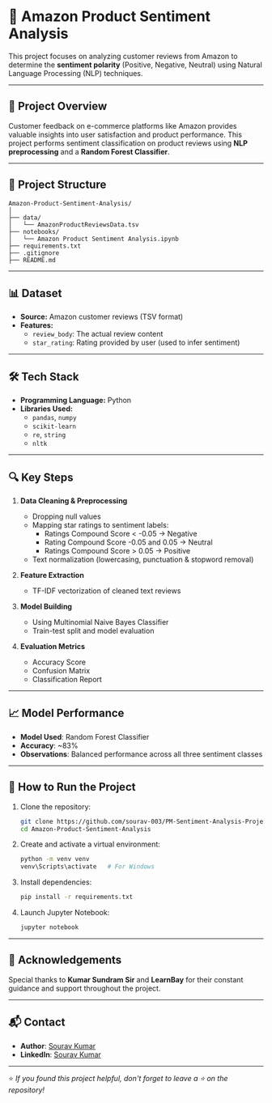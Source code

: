 # 🛒 Amazon Product Sentiment Analysis

This project focuses on analyzing customer reviews from Amazon to determine the **sentiment polarity** (Positive, Negative, Neutral) using Natural Language Processing (NLP) techniques.

---

## 📌 Project Overview

Customer feedback on e-commerce platforms like Amazon provides valuable insights into user satisfaction and product performance. This project performs sentiment classification on product reviews using **NLP preprocessing** and a **Random Forest Classifier**.

---

## 📂 Project Structure

```
Amazon-Product-Sentiment-Analysis/
│
├── data/
│   └── AmazonProductReviewsData.tsv
├── notebooks/
│   └── Amazon Product Sentiment Analysis.ipynb
├── requirements.txt
├── .gitignore
├── README.md
```

---

## 📊 Dataset

- **Source:** Amazon customer reviews (TSV format)
- **Features:**
  - `review_body`: The actual review content
  - `star_rating`: Rating provided by user (used to infer sentiment)

---

## 🛠️ Tech Stack

- **Programming Language:** Python
- **Libraries Used:**
  - `pandas`, `numpy`
  - `scikit-learn`
  - `re`, `string`
  - `nltk`

---

## 🔍 Key Steps

1. **Data Cleaning & Preprocessing**
   - Dropping null values
   - Mapping star ratings to sentiment labels:
     - Ratings Compound Score < -0.05 → Negative
     - Rating Compound Score -0.05 and 0.05 → Neutral
     - Ratings Compound Score > 0.05 → Positive
   - Text normalization (lowercasing, punctuation & stopword removal)

2. **Feature Extraction**
   - TF-IDF vectorization of cleaned text reviews

3. **Model Building**
   - Using Multinomial Naive Bayes Classifier
   - Train-test split and model evaluation

4. **Evaluation Metrics**
   - Accuracy Score
   - Confusion Matrix
   - Classification Report

---

## 📈 Model Performance

- **Model Used**: Random Forest Classifier
- **Accuracy**: ~83%
- **Observations**: Balanced performance across all three sentiment classes

---

## 🧪 How to Run the Project

1. Clone the repository:
   ```bash
   git clone https://github.com/sourav-003/PM-Sentiment-Analysis-Project.git
   cd Amazon-Product-Sentiment-Analysis
   ```

2. Create and activate a virtual environment:
   ```bash
   python -m venv venv
   venv\Scripts\activate   # For Windows
   ```

3. Install dependencies:
   ```bash
   pip install -r requirements.txt
   ```

4. Launch Jupyter Notebook:
   ```bash
   jupyter notebook
   ```

---

## 🙏 Acknowledgements

Special thanks to **Kumar Sundram Sir** and **LearnBay** for their constant guidance and support throughout the project.

---

## 📬 Contact

- **Author**: [Sourav Kumar](https://github.com/sourav-003)
- **LinkedIn**: [Sourav Kumar](https://www.linkedin.com/in/sourav-kumar-5814341b8)

---

⭐ *If you found this project helpful, don't forget to leave a ⭐ on the repository!*


